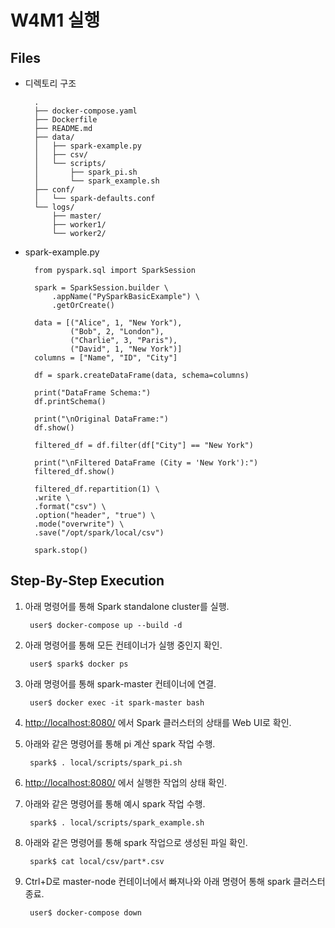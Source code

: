 # W4M1 실행

## Files

- 디렉토리 구조

        .
        ├── docker-compose.yaml
        ├── Dockerfile
        ├── README.md
        ├── data/
        │   ├── spark-example.py
        │   ├── csv/
        │   └── scripts/
        │       ├── spark_pi.sh
        │       └── spark_example.sh
        ├── conf/
        │   └── spark-defaults.conf
        └── logs/
            ├── master/
            ├── worker1/
            └── worker2/

- spark-example.py

        from pyspark.sql import SparkSession

        spark = SparkSession.builder \
            .appName("PySparkBasicExample") \
            .getOrCreate()

        data = [("Alice", 1, "New York"),
                ("Bob", 2, "London"),
                ("Charlie", 3, "Paris"),
                ("David", 1, "New York")]
        columns = ["Name", "ID", "City"]

        df = spark.createDataFrame(data, schema=columns)

        print("DataFrame Schema:")
        df.printSchema()

        print("\nOriginal DataFrame:")
        df.show()

        filtered_df = df.filter(df["City"] == "New York")

        print("\nFiltered DataFrame (City = 'New York'):")
        filtered_df.show()

        filtered_df.repartition(1) \
        .write \
        .format("csv") \
        .option("header", "true") \
        .mode("overwrite") \
        .save("/opt/spark/local/csv")

        spark.stop()

## Step-By-Step Execution

1. 아래 명령어를 통해 Spark standalone cluster를 실행.

        user$ docker-compose up --build -d

2. 아래 명령어를 통해 모든 컨테이너가 실행 중인지 확인.

        user$ spark$ docker ps

3. 아래 명령어를 통해 spark-master 컨테이너에 연결.

        user$ docker exec -it spark-master bash

4. <http://localhost:8080/> 에서 Spark 클러스터의 상태를 Web UI로 확인.

5. 아래와 같은 명령어를 통해 pi 계산 spark 작업 수행.

        spark$ . local/scripts/spark_pi.sh

6. <http://localhost:8080/> 에서 실행한 작업의 상태 확인.

7. 아래와 같은 명령어를 통해 예시 spark 작업 수행.

        spark$ . local/scripts/spark_example.sh

8. 아래와 같은 명령어를 통해 spark 작업으로 생성된 파일 확인.

        spark$ cat local/csv/part*.csv

9. Ctrl+D로 master-node 컨테이너에서 빠져나와 아래 명령어 통해 spark 클러스터 종료.

        user$ docker-compose down
